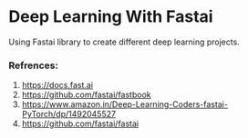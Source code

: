 # Deep Learning With Fastai

Using Fastai library to create different deep learning projects. 

### Refrences:

1. https://docs.fast.ai
2. https://github.com/fastai/fastbook
3. https://www.amazon.in/Deep-Learning-Coders-fastai-PyTorch/dp/1492045527
4. https://github.com/fastai/fastai
